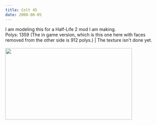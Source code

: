 ```yaml
---
title: Colt 45
date: 2008-06-05
---
```

I am modeling this for a Half-Life 2 mod I am making.<br />Polys: 1359 (The in game version, which is this one here with faces removed from the other side is 912 polys.) | The texture isn't done yet.<br /><br /><a onblur="try {parent.deselectBloggerImageGracefully();} catch(e) {}" href="http://2.bp.blogspot.com/_zdYMSK7YuAA/SarboCnxXxI/AAAAAAAAFD4/zaAQZ2NX-uM/s1600-h/colt_45_web_full.jpg"><img style="margin: 0pt 10px 10px 0pt; float: left; cursor: pointer; width: 400px; height: 225px;" src="http://2.bp.blogspot.com/_zdYMSK7YuAA/SarboCnxXxI/AAAAAAAAFD4/zaAQZ2NX-uM/s400/colt_45_web_full.jpg" alt="" id="BLOGGER_PHOTO_ID_5308296591754485522" border="0" /></a>
